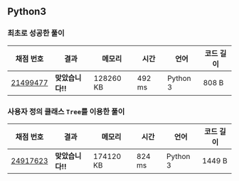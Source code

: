 ## Python3

### 최초로 성공한 풀이

| 채점 번호                                           | 결과             | 메모리    | 시간   | 언어     | 코드 길이 |
|-----------------------------------------------------|------------------|-----------|--------|----------|-----------|
| [21499477](https://www.acmicpc.net/source/21499477) | **맞았습니다!!** | 128260 KB | 492 ms | Python 3 | 808 B     |

### 사용자 정의 클래스 `Tree`를 이용한 풀이

| 채점 번호                                           | 결과             | 메모리    | 시간   | 언어     | 코드 길이 |
|-----------------------------------------------------|------------------|-----------|--------|----------|-----------|
| [24917623](https://www.acmicpc.net/source/24917623) | **맞았습니다!!** | 174120 KB | 824 ms | Python 3 | 1449 B    |
